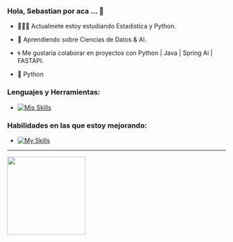 ### Hola, Sebastian por aca ... 👋

- 👨🏻‍💻 Actualmete estoy estudiando Estadistica y Python.
- 🤖 Aprendiendo sobre Ciencias de Datos & AI. 
- 🌀 Me gustaria colaborar en proyectos con  Python | Java | Spring Ai | FASTAPI.

- 💖 Python


### Lenguajes y Herramientas:

- [![Mis Skills](
https://skillicons.dev/icons?i=html,css,bootstrap,js,jquery,ts,react,java,git,nodejs,webpack,vite,vscode,idea,figma,ps,netlify,git,github,gitlab,python,spring,express,mysql,postgres,mongodb,docker,sqlite,r,gradle,maven,hibernate,sequelize&perline=10)](https://skillicons.dev)


### Habilidades en las que estoy mejorando:

- [![My Skills](https://skillicons.dev/icons?i=ts,react,nodejs,jest,next,flask,fastapi,django,aws,azure,selenium,d3,kafka,sklearn&perline=10)](https://skillicons.dev)

----

<img height="180em" src="https://github-readme-stats-eight-theta.vercel.app/api/top-langs/?username=SebasGalvan&layout=compact&langs_count=8&theme=material-palenight"/>
